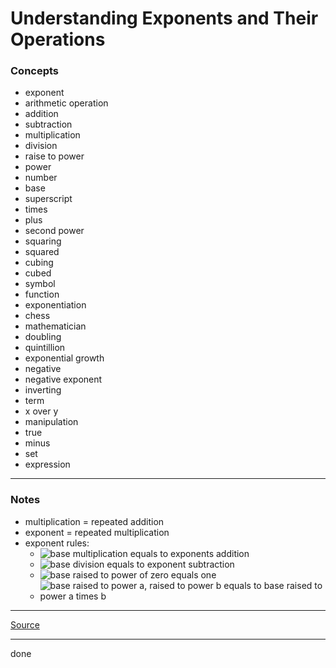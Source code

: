 # Understanding Exponents and Their Operations

### Concepts

- exponent
- arithmetic operation
- addition
- subtraction
- multiplication
- division
- raise to power
- power
- number
- base
- superscript
- times
- plus
- second power
- squaring
- squared
- cubing
- cubed
- symbol
- function
- exponentiation
- chess
- mathematician
- doubling
- quintillion
- exponential growth
- negative
- negative exponent
- inverting
- term
- x over y
- manipulation
- true
- minus
- set
- expression

---

### Notes

- multiplication = repeated addition
- exponent = repeated multiplication
- exponent rules:
    - ![base multiplication equals to exponents addition](https://latex.codecogs.com/svg.latex?x^a\times{x^b}=x^{a+b})
    - ![base division equals to exponent subtraction](https://latex.codecogs.com/svg.latex?\frac{x^a}{x^b}=x^{a-b})
    - ![base raised to power of zero equals one](https://latex.codecogs.com/svg.latex?x^0=x^{n-n}=\frac{x^n}{x^n}=1)
    - ![base raised to power a, raised to power b equals to base raised to power a times b](https://latex.codecogs.com/svg.latex?(x^a)^b=x^{a\times{b}})

---

[Source](https://youtu.be/K_TD9GuP9uQ)

---

done